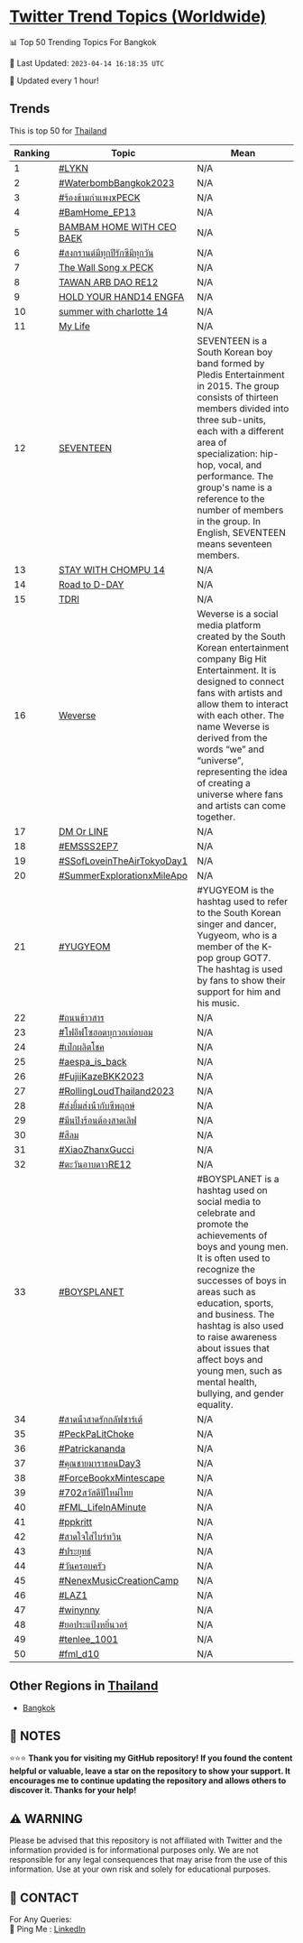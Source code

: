 [Twitter Trend Topics (Worldwide)](https://github.com/ErcinDedeoglu/Twitter-Trend-Topics)
==========


📊 Top 50 Trending Topics For Bangkok

📆 Last Updated: `2023-04-14 16:18:35 UTC`

🔧 Updated every 1 hour!


## Trends

This is top 50 for [Thailand](</Thailand>)

| Ranking | Topic | Mean |
| ------- | ------------ | ------------ |
| 1 | [#LYKN](http://twitter.com/search?q=%23LYKN) | N/A |
| 2 | [#WaterbombBangkok2023](http://twitter.com/search?q=%23WaterbombBangkok2023) | N/A |
| 3 | [#ร้องข้ามกําแพงxPECK](http://twitter.com/search?q=%23%e0%b8%a3%e0%b9%89%e0%b8%ad%e0%b8%87%e0%b8%82%e0%b9%89%e0%b8%b2%e0%b8%a1%e0%b8%81%e0%b9%8d%e0%b8%b2%e0%b9%81%e0%b8%9e%e0%b8%87xPECK) | N/A |
| 4 | [#BamHome_EP13](http://twitter.com/search?q=%23BamHome_EP13) | N/A |
| 5 | [BAMBAM HOME WITH CEO BAEK](http://twitter.com/search?q=BAMBAM+HOME+WITH+CEO+BAEK) | N/A |
| 6 | [#สงกรานต์มีทุกปีรักซีมีทุกวัน](http://twitter.com/search?q=%23%e0%b8%aa%e0%b8%87%e0%b8%81%e0%b8%a3%e0%b8%b2%e0%b8%99%e0%b8%95%e0%b9%8c%e0%b8%a1%e0%b8%b5%e0%b8%97%e0%b8%b8%e0%b8%81%e0%b8%9b%e0%b8%b5%e0%b8%a3%e0%b8%b1%e0%b8%81%e0%b8%8b%e0%b8%b5%e0%b8%a1%e0%b8%b5%e0%b8%97%e0%b8%b8%e0%b8%81%e0%b8%a7%e0%b8%b1%e0%b8%99) | N/A |
| 7 | [The Wall Song x PECK](http://twitter.com/search?q=The+Wall+Song+x+PECK) | N/A |
| 8 | [TAWAN ARB DAO RE12](http://twitter.com/search?q=TAWAN+ARB+DAO+RE12) | N/A |
| 9 | [HOLD YOUR HAND14 ENGFA](http://twitter.com/search?q=HOLD+YOUR+HAND14+ENGFA) | N/A |
| 10 | [summer with charlotte 14](http://twitter.com/search?q=summer+with+charlotte+14) | N/A |
| 11 | [My Life](http://twitter.com/search?q=My+Life) | N/A |
| 12 | [SEVENTEEN](http://twitter.com/search?q=SEVENTEEN) | SEVENTEEN is a South Korean boy band formed by Pledis Entertainment in 2015. The group consists of thirteen members divided into three sub-units, each with a different area of specialization: hip-hop, vocal, and performance. The group's name is a reference to the number of members in the group. In English, SEVENTEEN means seventeen members. |
| 13 | [STAY WITH CHOMPU 14](http://twitter.com/search?q=STAY+WITH+CHOMPU+14) | N/A |
| 14 | [Road to D-DAY](http://twitter.com/search?q=Road+to+D-DAY) | N/A |
| 15 | [TDRI](http://twitter.com/search?q=TDRI) | N/A |
| 16 | [Weverse](http://twitter.com/search?q=Weverse) | Weverse is a social media platform created by the South Korean entertainment company Big Hit Entertainment. It is designed to connect fans with artists and allow them to interact with each other. The name Weverse is derived from the words “we” and “universe”, representing the idea of creating a universe where fans and artists can come together. |
| 17 | [DM Or LINE](http://twitter.com/search?q=DM+Or+LINE) | N/A |
| 18 | [#EMSSS2EP7](http://twitter.com/search?q=%23EMSSS2EP7) | N/A |
| 19 | [#SSofLoveinTheAirTokyoDay1](http://twitter.com/search?q=%23SSofLoveinTheAirTokyoDay1) | N/A |
| 20 | [#SummerExplorationxMileApo](http://twitter.com/search?q=%23SummerExplorationxMileApo) | N/A |
| 21 | [#YUGYEOM](http://twitter.com/search?q=%23YUGYEOM) | #YUGYEOM is the hashtag used to refer to the South Korean singer and dancer, Yugyeom, who is a member of the K-pop group GOT7. The hashtag is used by fans to show their support for him and his music. |
| 22 | [#ถนนข้าวสาร](http://twitter.com/search?q=%23%e0%b8%96%e0%b8%99%e0%b8%99%e0%b8%82%e0%b9%89%e0%b8%b2%e0%b8%a7%e0%b8%aa%e0%b8%b2%e0%b8%a3) | N/A |
| 23 | [#โฟอีฟโซฮอตบุกวอเท่อบอม](http://twitter.com/search?q=%23%e0%b9%82%e0%b8%9f%e0%b8%ad%e0%b8%b5%e0%b8%9f%e0%b9%82%e0%b8%8b%e0%b8%ae%e0%b8%ad%e0%b8%95%e0%b8%9a%e0%b8%b8%e0%b8%81%e0%b8%a7%e0%b8%ad%e0%b9%80%e0%b8%97%e0%b9%88%e0%b8%ad%e0%b8%9a%e0%b8%ad%e0%b8%a1) | N/A |
| 24 | [#เป๊กผลิตโชค](http://twitter.com/search?q=%23%e0%b9%80%e0%b8%9b%e0%b9%8a%e0%b8%81%e0%b8%9c%e0%b8%a5%e0%b8%b4%e0%b8%95%e0%b9%82%e0%b8%8a%e0%b8%84) | N/A |
| 25 | [#aespa_is_back](http://twitter.com/search?q=%23aespa_is_back) | N/A |
| 26 | [#FujiiKazeBKK2023](http://twitter.com/search?q=%23FujiiKazeBKK2023) | N/A |
| 27 | [#RollingLoudThailand2023](http://twitter.com/search?q=%23RollingLoudThailand2023) | N/A |
| 28 | [#ส่งยิ้มส่งน้ํากับซีพฤกษ์](http://twitter.com/search?q=%23%e0%b8%aa%e0%b9%88%e0%b8%87%e0%b8%a2%e0%b8%b4%e0%b9%89%e0%b8%a1%e0%b8%aa%e0%b9%88%e0%b8%87%e0%b8%99%e0%b9%89%e0%b9%8d%e0%b8%b2%e0%b8%81%e0%b8%b1%e0%b8%9a%e0%b8%8b%e0%b8%b5%e0%b8%9e%e0%b8%a4%e0%b8%81%e0%b8%a9%e0%b9%8c) | N/A |
| 29 | [#มีนปิงร้อนต้องสาดเลิฟ](http://twitter.com/search?q=%23%e0%b8%a1%e0%b8%b5%e0%b8%99%e0%b8%9b%e0%b8%b4%e0%b8%87%e0%b8%a3%e0%b9%89%e0%b8%ad%e0%b8%99%e0%b8%95%e0%b9%89%e0%b8%ad%e0%b8%87%e0%b8%aa%e0%b8%b2%e0%b8%94%e0%b9%80%e0%b8%a5%e0%b8%b4%e0%b8%9f) | N/A |
| 30 | [#สีลม](http://twitter.com/search?q=%23%e0%b8%aa%e0%b8%b5%e0%b8%a5%e0%b8%a1) | N/A |
| 31 | [#XiaoZhanxGucci](http://twitter.com/search?q=%23XiaoZhanxGucci) | N/A |
| 32 | [#ตะวันอาบดาวRE12](http://twitter.com/search?q=%23%e0%b8%95%e0%b8%b0%e0%b8%a7%e0%b8%b1%e0%b8%99%e0%b8%ad%e0%b8%b2%e0%b8%9a%e0%b8%94%e0%b8%b2%e0%b8%a7RE12) | N/A |
| 33 | [#BOYSPLANET](http://twitter.com/search?q=%23BOYSPLANET) | #BOYSPLANET is a hashtag used on social media to celebrate and promote the achievements of boys and young men. It is often used to recognize the successes of boys in areas such as education, sports, and business. The hashtag is also used to raise awareness about issues that affect boys and young men, such as mental health, bullying, and gender equality. |
| 34 | [#สาดน้ําสาดรักกลัฟซาร์เต้](http://twitter.com/search?q=%23%e0%b8%aa%e0%b8%b2%e0%b8%94%e0%b8%99%e0%b9%89%e0%b9%8d%e0%b8%b2%e0%b8%aa%e0%b8%b2%e0%b8%94%e0%b8%a3%e0%b8%b1%e0%b8%81%e0%b8%81%e0%b8%a5%e0%b8%b1%e0%b8%9f%e0%b8%8b%e0%b8%b2%e0%b8%a3%e0%b9%8c%e0%b9%80%e0%b8%95%e0%b9%89) | N/A |
| 35 | [#PeckPaLitChoke](http://twitter.com/search?q=%23PeckPaLitChoke) | N/A |
| 36 | [#Patrickananda](http://twitter.com/search?q=%23Patrickananda) | N/A |
| 37 | [#คุณชายมาราธอนDay3](http://twitter.com/search?q=%23%e0%b8%84%e0%b8%b8%e0%b8%93%e0%b8%8a%e0%b8%b2%e0%b8%a2%e0%b8%a1%e0%b8%b2%e0%b8%a3%e0%b8%b2%e0%b8%98%e0%b8%ad%e0%b8%99Day3) | N/A |
| 38 | [#ForceBookxMintescape](http://twitter.com/search?q=%23ForceBookxMintescape) | N/A |
| 39 | [#702สวัสดีปีใหม่ไทย](http://twitter.com/search?q=%23702%e0%b8%aa%e0%b8%a7%e0%b8%b1%e0%b8%aa%e0%b8%94%e0%b8%b5%e0%b8%9b%e0%b8%b5%e0%b9%83%e0%b8%ab%e0%b8%a1%e0%b9%88%e0%b9%84%e0%b8%97%e0%b8%a2) | N/A |
| 40 | [#FML_LifeInAMinute](http://twitter.com/search?q=%23FML_LifeInAMinute) | N/A |
| 41 | [#ppkritt](http://twitter.com/search?q=%23ppkritt) | N/A |
| 42 | [#สาดใจใส่ไบร์ทวิน](http://twitter.com/search?q=%23%e0%b8%aa%e0%b8%b2%e0%b8%94%e0%b9%83%e0%b8%88%e0%b9%83%e0%b8%aa%e0%b9%88%e0%b9%84%e0%b8%9a%e0%b8%a3%e0%b9%8c%e0%b8%97%e0%b8%a7%e0%b8%b4%e0%b8%99) | N/A |
| 43 | [#ประยุทธ์](http://twitter.com/search?q=%23%e0%b8%9b%e0%b8%a3%e0%b8%b0%e0%b8%a2%e0%b8%b8%e0%b8%97%e0%b8%98%e0%b9%8c) | N/A |
| 44 | [#วันครอบครัว](http://twitter.com/search?q=%23%e0%b8%a7%e0%b8%b1%e0%b8%99%e0%b8%84%e0%b8%a3%e0%b8%ad%e0%b8%9a%e0%b8%84%e0%b8%a3%e0%b8%b1%e0%b8%a7) | N/A |
| 45 | [#NenexMusicCreationCamp](http://twitter.com/search?q=%23NenexMusicCreationCamp) | N/A |
| 46 | [#LAZ1](http://twitter.com/search?q=%23LAZ1) | N/A |
| 47 | [#winynny](http://twitter.com/search?q=%23winynny) | N/A |
| 48 | [#ยอประแป้งหยิ่นวอร์](http://twitter.com/search?q=%23%e0%b8%a2%e0%b8%ad%e0%b8%9b%e0%b8%a3%e0%b8%b0%e0%b9%81%e0%b8%9b%e0%b9%89%e0%b8%87%e0%b8%ab%e0%b8%a2%e0%b8%b4%e0%b9%88%e0%b8%99%e0%b8%a7%e0%b8%ad%e0%b8%a3%e0%b9%8c) | N/A |
| 49 | [#tenlee_1001](http://twitter.com/search?q=%23tenlee_1001) | N/A |
| 50 | [#fml_d10](http://twitter.com/search?q=%23fml_d10) | N/A |



## Other Regions in [Thailand](</Thailand>)

* [Bangkok](</Thailand/Bangkok.md>)



## 📝 NOTES

⭐⭐⭐ **Thank you for visiting my GitHub repository! If you found the content helpful or valuable, leave a star on the repository to show your support. It encourages me to continue updating the repository and allows others to discover it. Thanks for your help!**


## ⚠️ WARNING

Please be advised that this repository is not affiliated with Twitter and the information provided is for informational purposes only. We are not responsible for any legal consequences that may arise from the use of this information. Use at your own risk and solely for educational purposes.


## 📨 CONTACT

 For Any Queries:  
            🏓 Ping Me : [LinkedIn](https://www.linkedin.com/in/ercindedeoglu/)
